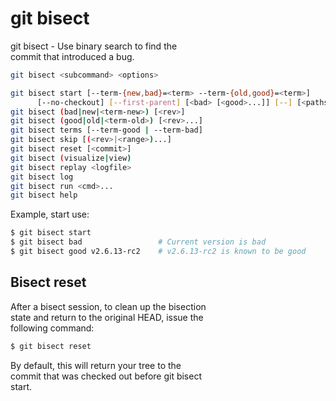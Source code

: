 # git bisect

git bisect - Use binary search to find the  
commit that introduced a bug.

```sh
git bisect <subcommand> <options>

git bisect start [--term-{new,bad}=<term> --term-{old,good}=<term>]
	  [--no-checkout] [--first-parent] [<bad> [<good>...]] [--] [<paths>...]
git bisect (bad|new|<term-new>) [<rev>]
git bisect (good|old|<term-old>) [<rev>...]
git bisect terms [--term-good | --term-bad]
git bisect skip [(<rev>|<range>)...]
git bisect reset [<commit>]
git bisect (visualize|view)
git bisect replay <logfile>
git bisect log
git bisect run <cmd>...
git bisect help
```

Example, start use:

```sh
$ git bisect start
$ git bisect bad                 # Current version is bad
$ git bisect good v2.6.13-rc2    # v2.6.13-rc2 is known to be good
```

## Bisect reset  
After a bisect session, to clean up the bisection  
state and return to the original HEAD, issue the  
following command:

```sh
$ git bisect reset
```

By default, this will return your tree to the  
commit that was checked out before git bisect  
start.  
